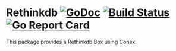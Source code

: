 # Rethinkdb [![GoDoc](https://img.shields.io/badge/godoc-reference-blue.svg?style=flat-square)](https://godoc.org/github.com/conex/rethinkdb)  [![Build Status](https://travis-ci.org/conex/rethinkdb.svg?branch=master)](https://travis-ci.org/conex/rethinkdb) [![Go Report Card](https://goreportcard.com/badge/github.com/conex/rethinkdb)](https://goreportcard.com/report/github.com/conex/rethinkdb)

This package provides a Rethinkdb Box using Conex.
